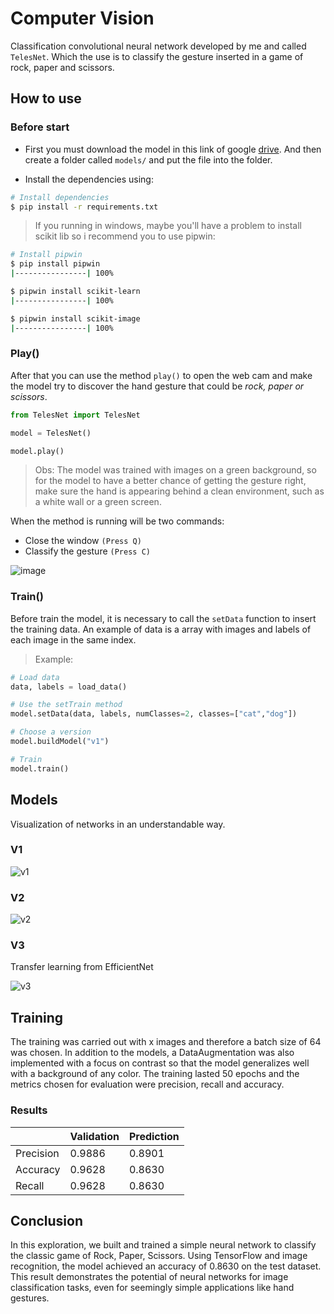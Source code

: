 # Computer Vision

Classification convolutional neural network developed by me and called `TelesNet`. Which the use is to classify the gesture inserted in a game of rock, paper and scissors.

## How to use

### Before start

- First you must download the model in this link of google [drive](https://drive.google.com/drive/folders/1b1NAXEL4RzOI6kRLKG2i2qZrsQ7kbubx?usp=sharing). And then create a folder called `models/` and put the file into the folder.

- Install the dependencies using:

```bash
# Install dependencies
$ pip install -r requirements.txt

```

> If you running in windows, maybe you'll have a problem to install scikit lib so i recommend you to use pipwin:

```bash
# Install pipwin
$ pip install pipwin
|----------------| 100%

$ pipwin install scikit-learn
|----------------| 100%

$ pipwin install scikit-image
|----------------| 100%

```

### Play()

After that you can use the method `play()` to open the web cam and make the model try to discover the hand gesture that could be _rock, paper or scissors_.

```python
from TelesNet import TelesNet

model = TelesNet()

model.play()

```

> Obs: The model was trained with images on a green background, so for the model to have a better chance of getting the gesture right, make sure the hand is appearing behind a clean environment, such as a white wall or a green screen.

When the method is running will be two commands:

- Close the window `(Press Q)`
- Classify the gesture `(Press C)`

![image](./imgs/demo.png)

### Train()

Before train the model, it is necessary to call the `setData` function to insert the training data. An example of data is a array with images and labels of each image in the same index.

> Example:

```python
# Load data
data, labels = load_data()

# Use the setTrain method
model.setData(data, labels, numClasses=2, classes=["cat","dog"])

# Choose a version
model.buildModel("v1")

# Train
model.train()

```

## Models

Visualization of networks in an understandable way.

### V1

![v1](./imgs/v1.png)

### V2

![v2](./imgs/v2.png)

### V3

Transfer learning from EfficientNet

![v3](./imgs/v3.png)

## Training
The training was carried out with x images and therefore a batch size of 64 was chosen. In addition to the models, a DataAugmentation was also implemented with a focus on contrast so that the model generalizes well with a background of any color. The training lasted 50 epochs and the metrics chosen for evaluation were precision, recall and accuracy.

### Results

|   | Validation | Prediction |
|---|---|---|
| Precision | 0.9886 | 0.8901 |
| Accuracy| 0.9628 | 0.8630 |
| Recall | 0.9628 | 0.8630 |

## Conclusion

In this exploration, we built and trained a simple neural network to classify the classic game of Rock, Paper, Scissors. Using TensorFlow and image recognition, the model achieved an accuracy of 0.8630 on the test dataset. This result demonstrates the potential of neural networks for image classification tasks, even for seemingly simple applications like hand gestures.
